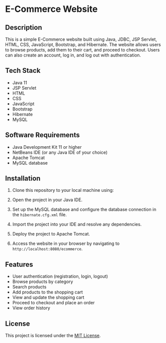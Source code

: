 # E-Commerce Website

## Description
This is a simple E-Commerce website built using Java, JDBC, JSP Servlet, HTML, CSS, JavaScript, Bootstrap, and Hibernate. The website allows users to browse products, add them to their cart, and proceed to checkout. Users can also create an account, log in, and log out with authentication.

## Tech Stack
- Java 11
- JSP Servlet
- HTML
- CSS
- JavaScript
- Bootstrap
- Hibernate
- MySQL

## Software Requirements
- Java Development Kit 11 or higher
- NetBeans IDE (or any Java IDE of your choice)
- Apache Tomcat
- MySQL database

## Installation
1. Clone this repository to your local machine using:

2. Open the project in your Java IDE.

3. Set up the MySQL database and configure the database connection in the `hibernate.cfg.xml` file.

4. Import the project into your IDE and resolve any dependencies.

5. Deploy the project to Apache Tomcat.

6. Access the website in your browser by navigating to `http://localhost:8080/ecommerce`.

## Features
- User authentication (registration, login, logout)
- Browse products by category
- Search products
- Add products to the shopping cart
- View and update the shopping cart
- Proceed to checkout and place an order
- View order history


## License
This project is licensed under the [MIT License](LICENSE).

